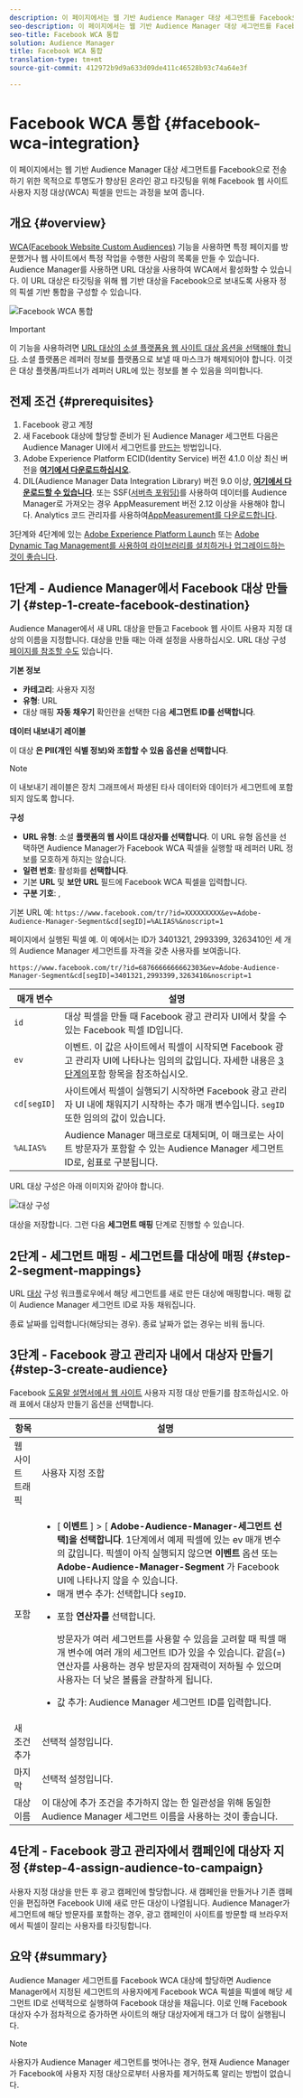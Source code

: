 ```yaml
---
description: 이 페이지에서는 웹 기반 Audience Manager 대상 세그먼트를 Facebook으로 전송하기 위한 목적으로 투명도가 향상된 온라인 광고 타깃팅을 위해 Facebook 웹 사이트 사용자 지정 대상(WCA) 픽셀을 만드는 과정을 보여 줍니다.
seo-description: 이 페이지에서는 웹 기반 Audience Manager 대상 세그먼트를 Facebook으로 전송하기 위한 목적으로 투명도가 향상된 온라인 광고 타깃팅을 위해 Facebook 웹 사이트 사용자 지정 대상(WCA) 픽셀을 만드는 과정을 보여 줍니다.
seo-title: Facebook WCA 통합
solution: Audience Manager
title: Facebook WCA 통합
translation-type: tm+mt
source-git-commit: 412972b9d9a633d09de411c46528b93c74a64e3f

---
```



# Facebook WCA 통합 {#facebook-wca-integration}

이 페이지에서는 웹 기반 Audience Manager 대상 세그먼트를 Facebook으로 전송하기 위한 목적으로 투명도가 향상된 온라인 광고 타깃팅을 위해 Facebook 웹 사이트 사용자 지정 대상(WCA) 픽셀을 만드는 과정을 보여 줍니다.

## 개요 {#overview}

[WCA(Facebook Website Custom Audiences)](https://www.facebook.com/business/help/449542958510885) 기능을 사용하면 특정 페이지를 방문했거나 웹 사이트에서 특정 작업을 수행한 사람의 목록을 만들 수 있습니다. Audience Manager를 사용하면 URL 대상을 사용하여 WCA에서 활성화할 수 있습니다. 이 URL 대상은 타깃팅을 위해 웹 기반 대상을 Facebook으로 보내도록 사용자 정의 픽셀 기반 통합을 구성할 수 있습니다.

![Facebook WCA 통합](/help/using/integration/assets/facebook-wca-integration.png)

>[!IMPORTANT]
>
> 이 기능을 사용하려면 [URL 대상의 소셜 플랫폼용 웹 사이트 대상 옵션을 선택해야 합니다](/help/using/features/destinations/create-url-destination.md). 소셜 플랫폼은 레퍼러 정보를 플랫폼으로 보낼 때 마스크가 해제되어야 합니다. 이것은 대상 플랫폼/파트너가 레퍼러 URL에 있는 정보를 볼 수 있음을 의미합니다.

## 전제 조건 {#prerequisites}

1. Facebook 광고 계정
2. 새 Facebook 대상에 할당할 준비가 된 Audience Manager 세그먼트 다음은 Audience Manager UI에서 세그먼트를 [만드는](/help/using/features/segments/segment-builder.md) 방법입니다.
3. Adobe Experience Platform ECID(Identity Service) 버전 4.1.0 이상 최신 버전을 **[여기에서 다운로드하십시오](https://github.com/Adobe-Marketing-Cloud/id-service/releases)**.
4. DIL(Audience Manager Data Integration Library) 버전 9.0 이상, **[여기에서 다운로드할 수 있습니다](https://github.com/Adobe-Marketing-Cloud/dil/releases)**. 또는 SSF([서버측 포워딩)](https://docs.adobe.com/content/help/en/analytics/admin/admin-tools/server-side-forwarding/ssf.html)를 사용하여 데이터를 Audience Manager로 가져오는 경우 AppMeasurement 버전 2.12 이상을 사용해야 합니다. Analytics 코드 관리자를 사용하여[AppMeasurement를 다운로드합니다](https://docs.adobe.com/content/help/en/analytics/admin/admin-tools/code-manager-admin.html).

3단계와 4단계에 있는 [Adobe Experience Platform Launch](https://docs.adobelaunch.com/) 또는 [Adobe Dynamic Tag Management를 사용하여 라이브러리를 설치하거나 업그레이드하는 것이 좋습니다](https://docs.adobe.com/content/help/en/dtm/using/dtm-home.html).

## 1단계 - Audience Manager에서 Facebook 대상 만들기 {#step-1-create-facebook-destination}

Audience Manager에서 새 URL 대상을 만들고 Facebook 웹 사이트 사용자 지정 대상의 이름을 지정합니다. 대상을 만들 때는 아래 설정을 사용하십시오. URL 대상 구성 [페이지를 참조할 수도](/help/using/features/destinations/create-url-destination.md) 있습니다.

**기본 정보**

* **카테고리**: 사용자 지정
* **유형**: URL
* 대상 매핑 **자동 채우기** 확인란을 선택한 다음 **세그먼트 ID를 선택합니다**.

**데이터 내보내기 레이블**

이 대상 **은 PII(개인 식별 정보)와 조합할 수 있음 옵션을 선택합니다**.

>[!NOTE]
>
> 이 내보내기 레이블은 장치 그래프에서 파생된 타사 데이터와 데이터가 세그먼트에 포함되지 않도록 합니다.

**구성**

* **URL 유형**: 소셜 **플랫폼의 웹 사이트 대상자를 선택합니다**. 이 URL 유형 옵션을 선택하면 Audience Manager가 Facebook WCA 픽셀을 실행할 때 레퍼러 URL 정보를 모호하게 하지는 않습니다.
* **일련 번호**: 활성화를 **선택합니다**.
* 기본 **URL** 및 **보안 URL** 필드에 Facebook WCA 픽셀을 입력합니다.
* **구분 기호**: ,

기본 URL 예: `https://www.facebook.com/tr/?id=XXXXXXXXX&ev=Adobe-Audience-Manager-Segment&cd[segID]=%ALIAS%&noscript=1`

페이지에서 실행된 픽셀 예. 이 예에서는 ID가 3401321, 2993399, 3263410인 세 개의 Audience Manager 세그먼트를 자격을 갖춘 사용자를 보여줍니다.

`https://www.facebook.com/tr/?id=6876666666662303&ev=Adobe-Audience-Manager-Segment&cd[segID]=3401321,2993399,3263410&noscript=1`


| 매개 변수 | 설명 |
---------|----------|
| `id` | 대상 픽셀을 만들 때 Facebook 광고 관리자 UI에서 찾을 수 있는 Facebook 픽셀 ID입니다. |
| `ev` | 이벤트. 이 값은 사이트에서 픽셀이 시작되면 Facebook 광고 관리자 UI에 나타나는 임의의 값입니다. 자세한 내용은 [3단계의](/help/using/integration/integrating-third-party/facebook-wca-integration.md#step-3-create-audience)포함 항목을 참조하십시오. |
| `cd[segID]` | 사이트에서 픽셀이 실행되기 시작하면 Facebook 광고 관리자 UI 내에 채워지기 시작하는 추가 매개 변수입니다. `segID` 또한 임의의 값이 있습니다. |
| `%ALIAS%` | Audience Manager 매크로로 대체되며, 이 매크로는 사이트 방문자가 포함할 수 있는 Audience Manager 세그먼트 ID로, 쉼표로 구분됩니다. |

URL 대상 구성은 아래 이미지와 같아야 합니다.

![대상 구성](/help/using/integration/assets/facebook-wca.png)

대상을 저장합니다. 그런 다음 **세그먼트 매핑** 단계로 진행할 수 있습니다.

## 2단계 - 세그먼트 매핑 - 세그먼트를 대상에 매핑 {#step-2-segment-mappings}

URL [대상](/help/using/features/destinations/create-url-destination.md) 구성 워크플로우에서 해당 세그먼트를 새로 만든 대상에 매핑합니다. 매핑 값이 Audience Manager 세그먼트 ID로 자동 채워집니다.

종료 날짜를 입력합니다(해당되는 경우). 종료 날짜가 없는 경우는 비워 둡니다.

## 3단계 - Facebook 광고 관리자 내에서 대상자 만들기 {#step-3-create-audience}

Facebook [도움말 설명서에서 웹 사이트](https://www.facebook.com/business/help/666509013483225) 사용자 지정 대상 만들기를 참조하십시오. 아래 표에서 대상자 만들기 옵션을 선택합니다.


| 항목 | 설명 |
---------|----------|
| 웹 사이트 트래픽 | 사용자 지정 조합 |
| 포함 | <ul><li>[ **이벤트** ] > [ **Adobe-Audience-Manager-세그먼트 선택]을 선택합니다**. 1단계에서 예제 픽셀에 있는 ev 매개 변수의 값입니다. 픽셀이 아직 실행되지 않으면 **이벤트** 옵션 또는 **Adobe-Audience-Manager-Segment** 가 Facebook UI에 나타나지 않을 수 있습니다.</li><li>매개 변수 추가: 선택합니다 `segID`.</li><li><p>포함 **연산자를** 선택합니다.</p><p>방문자가 여러 세그먼트를 사용할 수 있음을 고려할 때 픽셀 매개 변수에 여러 개의 세그먼트 ID가 있을 수 있습니다. 같음(=) 연산자를 사용하는 경우 방문자의 잠재력이 저하될 수 있으며 사용자는 더 낮은 볼륨을 관찰하게 됩니다.</p></li><li>값 추가: Audience Manager 세그먼트 ID를 입력합니다.</li></ul> |
| 새 조건 추가 | 선택적 설정입니다. |
| 마지막 | 선택적 설정입니다. |
| 대상 이름 | 이 대상에 추가 조건을 추가하지 않는 한 일관성을 위해 동일한 Audience Manager 세그먼트 이름을 사용하는 것이 좋습니다. |

## 4단계 - Facebook 광고 관리자에서 캠페인에 대상자 지정 {#step-4-assign-audience-to-campaign}

사용자 지정 대상을 만든 후 광고 캠페인에 할당합니다. 새 캠페인을 만들거나 기존 캠페인을 편집하면 Facebook UI에 새로 만든 대상이 나열됩니다. Audience Manager가 세그먼트에 해당 방문자를 포함하는 경우, 광고 캠페인이 사이트를 방문할 때 브라우저에서 픽셀이 잘리는 사용자를 타깃팅합니다.

## 요약 {#summary}

Audience Manager 세그먼트를 Facebook WCA 대상에 할당하면 Audience Manager에서 지정된 세그먼트의 사용자에게 Facebook WCA 픽셀을 픽셀에 해당 세그먼트 ID로 선택적으로 실행하여 Facebook 대상을 채웁니다. 이로 인해 Facebook 대상자 수가 점차적으로 증가하면 사이트의 해당 대상자에게 태그가 더 많이 실행됩니다.

>[!NOTE]
>
> 사용자가 Audience Manager 세그먼트를 벗어나는 경우, 현재 Audience Manager가 Facebook에 사용자 지정 대상으로부터 사용자를 제거하도록 알리는 방법이 없습니다.


